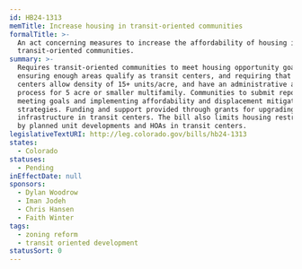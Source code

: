 ```yaml
---
id: HB24-1313
memTitle: Increase housing in transit-oriented communities
formalTitle: >-
  An act concerning measures to increase the affordability of housing in
  transit-oriented communities.
summary: >-
  Requires transit-oriented communities to meet housing opportunity goals by
  ensuring enough areas qualify as transit centers, and requiring that transit
  centers allow density of 15+ units/acre, and have an administrative approval
  process for 5 acre or smaller multifamily. Communities to submit reports on
  meeting goals and implementing affordability and displacement mitigation
  strategies. Funding and support provided through grants for upgrading
  infrastructure in transit centers. The bill also limits housing restrictions
  by planned unit developments and HOAs in transit centers.
legislativeTextURI: http://leg.colorado.gov/bills/hb24-1313
states:
  - Colorado
statuses:
  - Pending
inEffectDate: null
sponsors:
  - Dylan Woodrow
  - Iman Jodeh
  - Chris Hansen
  - Faith Winter
tags:
  - zoning reform
  - transit oriented development
statusSort: 0
---
```

